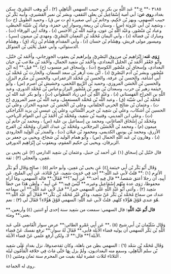 ٣١٨٥ -** ع:** عَبد اللَّهِ بن بكر بن حبيب السهمي الْبَاهِلِي (٢) ، أَبُو وهب البَصْرِيّ، سكن بغداد.**روى عن:** أبي أمية إِسْمَاعِيل بْن يعلى الثقفي، وبشر بْن نمير القشيري، وأبيه بَكْر بْن حبيب السهمي، وبهز بْن حَكِيم، وحاتم بْن أَبي صغيرة (م ت س ق) ، وحميد الطويل (خ ت) ، وسَعِيد بْن أَبي عَرُوبَة (س) ، وسنان بْن ربيعة، وسوار أَبِي حمزة، وعباد بْن شَيْبَة الحبطي، وعباد بْن مَنْصُور، وعَبْد اللَّهِ بْن عون، وعُبَيد اللَّه بْن الأخنس (د) ، وفائد أَبِي الورقاء (ت) ، ومبارك بْن فضالة (د) ، وأبي اليمان مُحَمَّد بْن النعمان البَصْرِيّ، ومهدي بْن ميمون (سي) ، وميسور مولى قريش، وهِشَام بْن حسان (د) ، وأبي المقدام هِشَام بْن زِيَاد (ق) ، وهِشَام الدستوائي، وأبي عقيل يَحْيَى بْن المتوكل.

**رَوَى عَنه:** إِبْرَاهِيم بْن مرزوق البَصْرِيّ، وإبراهيم بْن يعقوب الجوزجاني، وأَحْمَد بْن حَنْبَل، وأَبُو جَعْفَر أَحْمَد بْن الخليل البغدادي، وأَحْمَد بْن سَعِيد الجمال، وأَحْمَد بْن ملاعب بْن حيان البغدادي، وإسحاق بْن مَنْصُور الكوسج (ت) ، وإسحاق غير منسوب (خ) ،** قيل:** إنه ابْن مَنْصُور، وبشر بْن آدم البَصْرِيّ (د) ، ابْن بنت أزهر بْن سعد السمان، والحارث بْن مُحَمَّد بْن أَبي أُسَامَة، والحسن بْن عرفة، والحسن بْن مُحَمَّد الزعفراني، والحسن بْن مكرم البزاز، والحسين بْن الْحَسَن المروزي، وحميد بْن الرَّبِيع اللخمي، وخشيش بْن أصرم (س) ، وأَبُو خيثمة زهير بْن حرب، وسعدان بْن نصر بْن مَنْصُور البزاز،وعباس بْن مُحَمَّد الدوري، وعبد اللَّهِ بن الجراح القهستاني (د) ، وعَبْد اللَّهِ بْن أَبي زياد القطواني (ت) ، وأبو بكر عَبد الله بْن مُحَمَّد بْن أَبي شَيْبَة (ق) ، وعبد اللَّه بْن مُحَمَّد المستعمل، وعبد اللَّه بْن منير المروزي (خ ت) ، وعثمان بْن صَالِح الحربي الخلقاني، وعلي بْن الْحَسَن بْن عبدويه الخزاز، وعلي بْن الحسين بْن أشكاب، وعلي بْن سَعِيد بْن جرير النَّسَائي، وعلي بْن عيسى بْن يزيد الكراجكي (ت) ، وعلي ابن المديني، وقتيبة بْن سَعِيد، ومُحَمَّد بْن أَحْمَدَ بْن أَبي العوام الرياحي، ومُحَمَّد بْن إِسْحَاق الصاغاني، ومحمد بن إسماعيل بن علية (س) ، ومحمد بْن حاتم بْن ميمون (م) ، ومحمد بْن الْحُسَيْن البرجلاني، ومُحَمَّد بْن عبدك القزاز، ومُحَمَّد بْن الفرج الأزرق، ومحمد بْن يونس الكديمي، ومحمود بْن غيلان (ت) ، والمنذر بْن الْوَلِيد الجارودي (د) ، وهارون بْن عَبد اللَّهِ الحمال (س) ، وأَبُو همام الوليد بْن شجاع، ويحيى بن جعفر بن الزبرقان، ويحيى بْن حكيم المقوم، ويعقوب بْن إِبْرَاهِيم الدورقي.

قال حَنْبَل بْن إسحاق (١) عَن أحمد بْن حنبل، وعثمان بْن سَعِيد الدارمي (٢) عَن يحيى بن مَعِين، والعجلي (٣) : ثقة.

وَقَال أَبُو بَكْر بْن أَبي خيثمة (٤) عَن يحيى بْن مَعِين، وأبو حاتم (٥) : صالح.وَقَال أَبُو بَكْر الأثرم (١) :** قلتُ لأبي عَبد اللَّهِ:** أجد فِي حَدِيث سَعِيد، عَنْ قَتَادَة، عَن أَبِي المليح، عَن أَبِيهِ، أَن رجلا أعتق شقصا،** قال فِيهِ أحد:** عَن أَبِيهِ"؟** فَقَالَ:** قاله السهمي، ومَا أراه محفوظا، رَوَى عدة مِنْهُم إِسْمَاعِيل وغيره،** لَيْسَ فِيهِ:** عَن أَبِيهِ"، وأظن هَذَا من خطأ سَعِيد (٢) ، وأثنى أَبُو عَبْد اللَّهِ عَلَى السهمي خيرا،** قيل لأبي عَبد اللَّهِ:** أين سماعه عندك من سماع مُحَمَّد بْن بَكْر عَنْ سَعِيد، وذكر غَيْر مُحَمَّد بْن بَكْر،** فَقَالَ أَبُو عَبْد اللَّهِ:** هُوَ عندي فَوْقَ هَؤُلاءِ كلهم. قلتُ لأبي عَبد اللَّهِ: السهمي فَوْقَ هَؤُلاءِ؟ فَقَالَ لي (٣) : نعم.

**قال أَبُو عَبْد اللَّهِ:** قال السهمي: سمعت من سَعِيد سنة إحدى أَوِ اثنتين (٤) وأربعين،** يعني:** ومئة.

وَقَال سُلَيْمان بْن أَبي شيخ (٥) ،** عَن أَبِي عَمْرو الطائي:** عرض سوار الْقَاضِي عَلَى عَبد اللَّهِ بْن بَكْر السهمي أَن يوليه قضاء الأبلة فأبى،** فَقَالَ لَهُ سوار:** ترفع نفسك عَنْ قضاء الأبلة؟** قال:** لا، ولكن أرفع علمي عَنْ قضاء الأبلة.

وَقَال مُحَمَّد بْن سَعْد (٦) : السهمي بطن من باهلة، وكان ثقةصدوقا، نزل بغداد عَلَى سَعِيد بْن سلم الْبَاهِلِي، وسمع منه البغداديون، ولَمْ يزل بِهَا حَتَّى مَاتَ فِي خلافة الْمَأْمُون ليلة الثلاثاء لثلاث عشرة ليلة بقيت من المحرم سنة ثمان ومئتين (١) .

روى له الجماعة.